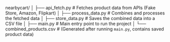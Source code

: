 nearbycart/
│
├── api_fetch.py        # Fetches product data from APIs (Fake Store, Amazon, Flipkart)
│
├── process_data.py     # Combines and processes the fetched data
│
├── store_data.py       # Saves the combined data into a CSV file
│
├── main.py             # Main entry point to run the project
│
└── combined_products.csv  # (Generated after running `main.py`, contains saved product data)
